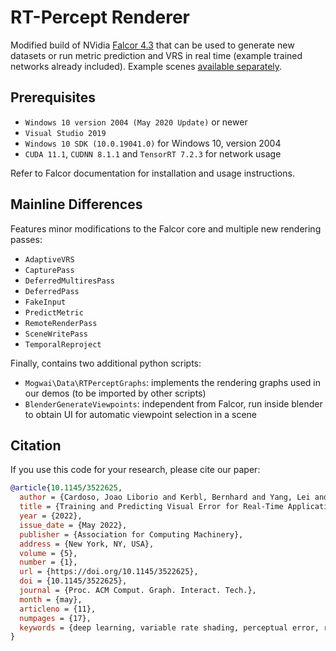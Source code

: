 # RT-Percept Renderer
Modified build of NVidia [Falcor 4.3](https://github.com/NVIDIAGameWorks/Falcor/tree/4.3) that can be used to generate new datasets or run metric prediction and VRS in real time (example trained networks already included). Example scenes [available separately](https://researchdata.tuwien.ac.at/records/py0ks-zzv95).

## Prerequisites
- `Windows 10 version 2004 (May 2020 Update)` or newer
- `Visual Studio 2019`
- `Windows 10 SDK (10.0.19041.0)` for Windows 10, version 2004
- `CUDA 11.1`, `CUDNN 8.1.1` and `TensorRT 7.2.3` for network usage

Refer to Falcor documentation for installation and usage instructions.

## Mainline Differences
Features minor modifications to the Falcor core and multiple new rendering passes:
- `AdaptiveVRS`
- `CapturePass`
- `DeferredMultiresPass`
- `DeferredPass`
- `FakeInput`
- `PredictMetric`
- `RemoteRenderPass`
- `SceneWritePass`
- `TemporalReproject`

Finally, contains two additional python scripts:
- `Mogwai\Data\RTPerceptGraphs`: implements the rendering graphs used in our demos (to be imported by other scripts)
- `BlenderGenerateViewpoints`: independent from Falcor, run inside blender to obtain UI for automatic viewpoint selection in a scene

## Citation
If you use this code for your research, please cite our paper:

```bibtex
@article{10.1145/3522625,
  author = {Cardoso, Joao Liborio and Kerbl, Bernhard and Yang, Lei and Uralsky, Yury and Wimmer, Michael},
  title = {Training and Predicting Visual Error for Real-Time Applications},
  year = {2022},
  issue_date = {May 2022},
  publisher = {Association for Computing Machinery},
  address = {New York, NY, USA},
  volume = {5},
  number = {1},
  url = {https://doi.org/10.1145/3522625},
  doi = {10.1145/3522625},
  journal = {Proc. ACM Comput. Graph. Interact. Tech.},
  month = {may},
  articleno = {11},
  numpages = {17},
  keywords = {deep learning, variable rate shading, perceptual error, real-time}
}
```
